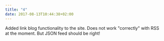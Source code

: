 ```yaml
---
title: "4"
date: 2017-08-13T10:44:38+02:00
---
```


Added link blog functionality to the site. Does not work "correctly" with RSS at the moment. But JSON feed should be right!
